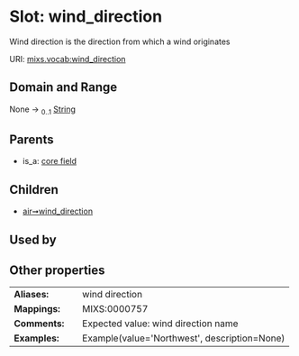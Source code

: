 
# Slot: wind_direction


Wind direction is the direction from which a wind originates

URI: [mixs.vocab:wind_direction](https://w3id.org/mixs/vocab/wind_direction)


## Domain and Range

None &#8594;  <sub>0..1</sub> [String](types/String.md)

## Parents

 *  is_a: [core field](core_field.md)

## Children

 *  [air➞wind_direction](air_wind_direction.md)

## Used by


## Other properties

|  |  |  |
| --- | --- | --- |
| **Aliases:** | | wind direction |
| **Mappings:** | | MIXS:0000757 |
| **Comments:** | | Expected value: wind direction name |
| **Examples:** | | Example(value='Northwest', description=None) |

